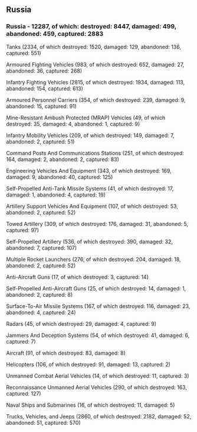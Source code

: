 
 
 ## Russia
 
 ### Russia - 12287, of which: destroyed: 8447, damaged: 499, abandoned: 459, captured: 2883

 

 

 Tanks (2334, of which destroyed: 1520, damaged: 129, abandoned: 136, captured: 551)

 Armoured Fighting Vehicles (983, of which destroyed: 652, damaged: 27, abandoned: 36, captured: 268)

 Infantry Fighting Vehicles (2815, of which destroyed: 1934, damaged: 113, abandoned: 154, captured: 613)

 Armoured Personnel Carriers (354, of which destroyed: 239, damaged: 9, abandoned: 15, captured: 91)

 Mine-Resistant Ambush Protected (MRAP) Vehicles (49, of which destroyed: 35, damaged: 4, abandoned: 1, captured: 9)

 Infantry Mobility Vehicles (209, of which destroyed: 149, damaged: 7, abandoned: 2, captured: 51)

 Command Posts And Communications Stations (251, of which destroyed: 164, damaged: 2, abandoned: 2, captured: 83)

 Engineering Vehicles And Equipment (343, of which destroyed: 169, damaged: 9, abandoned: 40, captured: 125)

 Self-Propelled Anti-Tank Missile Systems (41, of which destroyed: 17, damaged: 1, abandoned: 4, captured: 19)

 Artillery Support Vehicles And Equipment (107, of which destroyed: 53, abandoned: 2, captured: 52)

 Towed Artillery (309, of which destroyed: 176, damaged: 31, abandoned: 5, captured: 97)

 Self-Propelled Artillery (536, of which destroyed: 390, damaged: 32, abandoned: 7, captured: 107)

 Multiple Rocket Launchers (276, of which destroyed: 204, damaged: 18, abandoned: 2, captured: 52)

 Anti-Aircraft Guns (17, of which destroyed: 3, captured: 14)

 Self-Propelled Anti-Aircraft Guns (25, of which destroyed: 14, damaged: 1, abandoned: 2, captured: 8)

 Surface-To-Air Missile Systems (167, of which destroyed: 116, damaged: 23, abandoned: 4, captured: 24)

 Radars (45, of which destroyed: 29, damaged: 4, captured: 9)

 Jammers And Deception Systems (54, of which destroyed: 41, damaged: 6, captured: 7)

 Aircraft (91, of which destroyed: 83, damaged: 8)

 Helicopters (106, of which destroyed: 91, damaged: 13, captured: 2)

 Unmanned Combat Aerial Vehicles (14, of which destroyed: 11, captured: 3)

 Reconnaissance Unmanned Aerial Vehicles (290, of which destroyed: 163, captured: 127)

 Naval Ships and Submarines (16, of which destroyed: 11, damaged: 5)

 Trucks, Vehicles, and Jeeps (2860, of which destroyed: 2182, damaged: 52, abandoned: 51, captured: 570)

